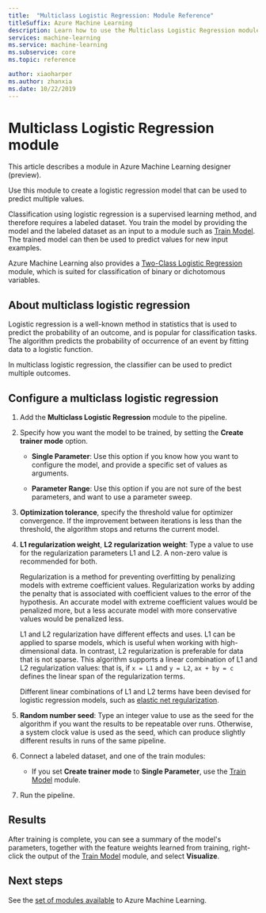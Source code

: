 ```yaml
---
title:  "Multiclass Logistic Regression: Module Reference"
titleSuffix: Azure Machine Learning
description: Learn how to use the Multiclass Logistic Regression module in Azure Machine Learning to create a logistic regression model that can be used to predict multiple values.
services: machine-learning
ms.service: machine-learning
ms.subservice: core
ms.topic: reference

author: xiaoharper
ms.author: zhanxia
ms.date: 10/22/2019
---
```

# Multiclass Logistic Regression module

This article describes a module in Azure Machine Learning designer (preview).

Use this module to create a logistic regression model that can be used to predict multiple values.

Classification using logistic regression is a supervised learning method, and therefore requires a labeled dataset. You train the model by providing the model and the labeled dataset as an input to a module such as [Train Model](./train-model.md). The trained model can then be used to predict values for new input examples.

Azure Machine Learning also provides a [Two-Class Logistic Regression](./two-class-logistic-regression.md) module, which is suited for classification of binary or dichotomous variables.

## About multiclass logistic regression

Logistic regression is a well-known method in statistics that is used to predict the probability of an outcome, and is popular for classification tasks. The algorithm predicts the probability of occurrence of an event by fitting data to a logistic function. 

In multiclass logistic regression, the classifier can be used to predict multiple outcomes.

## Configure a multiclass logistic regression

1. Add the **Multiclass Logistic Regression** module to the pipeline.

2. Specify how you want the model to be trained, by setting the **Create trainer mode** option.

    + **Single Parameter**: Use this option if you know how you want to configure the model, and provide a specific set of values as arguments.

    + **Parameter Range**: Use this option if you are not sure of the best parameters, and want to use a parameter sweep.

3. **Optimization tolerance**, specify the threshold value for optimizer convergence. If the improvement between iterations is less than the threshold, the algorithm stops and returns the current model.

4. **L1 regularization weight**, **L2 regularization weight**: Type a value to use for the regularization parameters L1 and L2. A non-zero value is recommended for both.

    Regularization is a method for preventing overfitting by penalizing models with extreme coefficient values. Regularization works by adding the penalty that is associated with coefficient values to the error of the hypothesis. An accurate model with extreme coefficient values would be penalized more, but a less accurate model with more conservative values would be penalized less.

     L1 and L2 regularization have different effects and uses. L1 can be applied to sparse models, which is useful when working with high-dimensional data. In contrast, L2 regularization is preferable for data that is not sparse.  This algorithm supports a linear combination of L1 and L2 regularization values: that is, if `x = L1` and `y = L2`, `ax + by = c` defines the linear span of the regularization terms.

     Different linear combinations of L1 and L2 terms have been devised for logistic regression models, such as [elastic net regularization](https://wikipedia.org/wiki/Elastic_net_regularization).

6. **Random number seed**: Type an integer value to use as the seed for the algorithm if you want the results to be repeatable over runs. Otherwise, a system clock value is used as the seed, which can produce slightly different results in runs of the same pipeline.

8. Connect a labeled dataset, and one of the train modules:

    + If you set **Create trainer mode** to **Single Parameter**, use the [Train Model](./train-model.md) module.

9. Run the pipeline.

## Results

After training is complete, you can see a summary of the model's parameters, together with the feature weights learned from training, right-click the output of the [Train Model](./train-model.md) module, and select **Visualize**.


## Next steps

See the [set of modules available](module-reference.md) to Azure Machine Learning. 